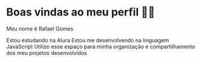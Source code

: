 # Boas vindas ao meu perfil 💙💙
Meu nome é Rafael Gomes 

Estou estudando na Alura
Estou me desenvolvendo na linguagem JavaScript
Utilizo esse espaço para minha organização e compartilhamento dos meu projetos desenvolvidos
